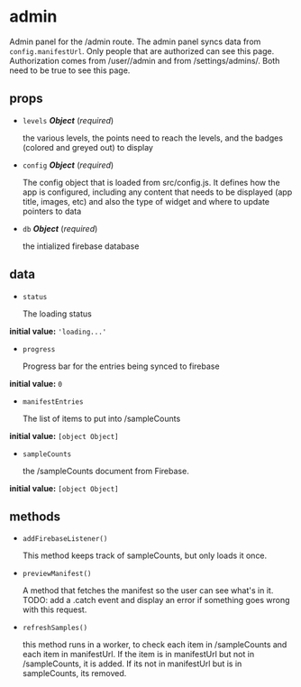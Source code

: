 # admin 

Admin panel for the /admin route.
The admin panel syncs data from `config.manifestUrl`. Only people
that are authorized can see this page. Authorization comes from
/user/<username>/admin and from /settings/admins/<username>. Both need to be
true to see this page. 

## props 

- `levels` ***Object*** (*required*) 

  the various levels, the points need to reach the levels,
  and the badges (colored and greyed out) to display 

- `config` ***Object*** (*required*) 

  The config object that is loaded from src/config.js.
  It defines how the app is configured, including
  any content that needs to be displayed (app title, images, etc)
  and also the type of widget and where to update pointers to data 

- `db` ***Object*** (*required*) 

  the intialized firebase database 

## data 

- `status` 

  The loading status 

**initial value:** `'loading...'` 

- `progress` 

  Progress bar for the entries being synced to firebase 

**initial value:** `0` 

- `manifestEntries` 

  The list of items to put into /sampleCounts 

**initial value:** `[object Object]` 

- `sampleCounts` 

  the /sampleCounts document from Firebase. 

**initial value:** `[object Object]` 

## methods 

- `addFirebaseListener()` 

  This method keeps track of sampleCounts, but only loads it once. 

- `previewManifest()` 

  A method that fetches the manifest so the user can see what's in it.
  TODO: add a .catch event and display an error if something goes wrong
  with this request. 

- `refreshSamples()` 

  this method runs in a worker, to check each item in /sampleCounts and each
  item in manifestUrl. If the item is in manifestUrl but not in /sampleCounts,
  it is added. If its not in manifestUrl but is in sampleCounts, its removed. 

